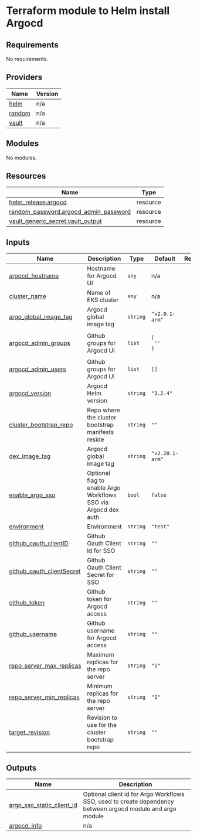 # Terraform module to Helm install Argocd

## Requirements

No requirements.

## Providers

| Name | Version |
|------|---------|
| <a name="provider_helm"></a> [helm](#provider\_helm) | n/a |
| <a name="provider_random"></a> [random](#provider\_random) | n/a |
| <a name="provider_vault"></a> [vault](#provider\_vault) | n/a |

## Modules

No modules.

## Resources

| Name | Type |
|------|------|
| [helm_release.argocd](https://registry.terraform.io/providers/hashicorp/helm/latest/docs/resources/release) | resource |
| [random_password.argocd_admin_password](https://registry.terraform.io/providers/hashicorp/random/latest/docs/resources/password) | resource |
| [vault_generic_secret.vault_output](https://registry.terraform.io/providers/hashicorp/vault/latest/docs/resources/generic_secret) | resource |

## Inputs

| Name | Description | Type | Default | Required |
|------|-------------|------|---------|:--------:|
| <a name="input_argocd_hostname"></a> [argocd\_hostname](#input\_argocd\_hostname) | Hostname for Argocd UI | `any` | n/a | yes |
| <a name="input_cluster_name"></a> [cluster\_name](#input\_cluster\_name) | Name of EKS cluster | `any` | n/a | yes |
| <a name="input_argo_global_image_tag"></a> [argo\_global\_image\_tag](#input\_argo\_global\_image\_tag) | Argocd global image tag | `string` | `"v2.0.1-arm"` | no |
| <a name="input_argocd_admin_groups"></a> [argocd\_admin\_groups](#input\_argocd\_admin\_groups) | Github groups for Argocd UI | `list` | <pre>[<br>  ""<br>]</pre> | no |
| <a name="input_argocd_admin_users"></a> [argocd\_admin\_users](#input\_argocd\_admin\_users) | Github groups for Argocd UI | `list` | `[]` | no |
| <a name="input_argocd_version"></a> [argocd\_version](#input\_argocd\_version) | Argocd Helm version | `string` | `"3.2.4"` | no |
| <a name="input_cluster_bootstrap_repo"></a> [cluster\_bootstrap\_repo](#input\_cluster\_bootstrap\_repo) | Repo where the cluster bootstrap manifests reside | `string` | `""` | no |
| <a name="input_dex_image_tag"></a> [dex\_image\_tag](#input\_dex\_image\_tag) | Argocd global image tag | `string` | `"v2.28.1-arm"` | no |
| <a name="input_enable_argo_sso"></a> [enable\_argo\_sso](#input\_enable\_argo\_sso) | Optional flag to enable Argo Workflows SSO via Argocd dex auth | `bool` | `false` | no |
| <a name="input_environment"></a> [environment](#input\_environment) | Environment | `string` | `"test"` | no |
| <a name="input_github_oauth_clientID"></a> [github\_oauth\_clientID](#input\_github\_oauth\_clientID) | Github Oauth Client Id for SSO | `string` | `""` | no |
| <a name="input_github_oauth_clientSecret"></a> [github\_oauth\_clientSecret](#input\_github\_oauth\_clientSecret) | Github Oauth Client Secret for SSO | `string` | `""` | no |
| <a name="input_github_token"></a> [github\_token](#input\_github\_token) | Github token for Argocd access | `string` | `""` | no |
| <a name="input_github_username"></a> [github\_username](#input\_github\_username) | Github username for Argocd access | `string` | `""` | no |
| <a name="input_repo_server_max_replicas"></a> [repo\_server\_max\_replicas](#input\_repo\_server\_max\_replicas) | Maximum replicas for the repo server | `string` | `"5"` | no |
| <a name="input_repo_server_min_replicas"></a> [repo\_server\_min\_replicas](#input\_repo\_server\_min\_replicas) | Minimum replicas for the repo server | `string` | `"1"` | no |
| <a name="input_target_revision"></a> [target\_revision](#input\_target\_revision) | Revision to use for the cluster bootstrap repo | `string` | `""` | no |

## Outputs

| Name | Description |
|------|-------------|
| <a name="output_argo_sso_static_client_id"></a> [argo\_sso\_static\_client\_id](#output\_argo\_sso\_static\_client\_id) | Optional client id for Argo Workflows SSO, used to create dependency between argocd module and argo module |
| <a name="output_argocd_info"></a> [argocd\_info](#output\_argocd\_info) | n/a |
